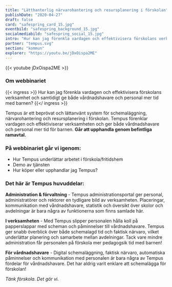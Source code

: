 ```yaml
---
title: "Lätthanterlig närvarohantering och resursplanering i förskolan"
publishDate: "2020-04-27"
draft: false
card: "safespring_card_15.jpg"
eventbild: "safespring_background_15.jpg"
socialmediabild: "safespring_social_15.jpg"
intro: "Hur kan jag förenkla vardagen och effektivisera förskolans verksamhet och samtidigt ge både vårdnadshavare och personal mer tid med barnen?"
partner: "tempus.svg"
section: "kommun"
explorer: "https://youtu.be/jDxOispa2ME"
---
```

{{< youtube jDxOispa2ME >}}

### Om webbinariet

{{< ingress >}}
Hur kan jag förenkla vardagen och effektivisera förskolans verksamhet och samtidigt ge både vårdnadshavare och personal mer tid med barnen?
{{</ ingress >}}

Tempus är ett beprövat och lättanvänt system för schemaläggning, närvarohantering och resursplanering i förskolan. Tempus förenklar vardagen och effektiviserar verksamheten och ger både vårdnadshavare och personal mer tid för barnen. **Går att upphandla genom befintliga ramavtal.**

### På webbinariet går vi igenom:

- Hur Tempus underlättar arbetet i förskola/fritidshem
- Demo av tjänsten
- Hur köper eller upphandlar jag Tempus?

### Det här är Tempus huvuddelar:

**Administration & förvaltning** - Tempus administrationsportal ger personal, administratörer och rektorer en tydligare bild av verksamheten. Placeringar, kommunikation med vårdnadshavare, statistik och översikt över skolor och avdelningar är bara några av funktionerna som finns samlade här.

**I verksamheten** - Med Tempus slipper personalen hålla koll på papperslappar med scheman och påminnelser till vårdnadshavare. Tempus ger snabb överblick över både schemalagd tid och faktisk närvaro, vilket underlättar planering och samarbete mellan avdelningar. Tack vare mindre administration får personalen på förskola mer pedagogsik tid med barnen!

**För vårdnadshavare** - Digital schemaläggning, faktisk närvaro, automatiska påminnelser och kommunikation med personalen är bara några av Tempus fördelar för vårdnadshavare. Det har aldrig varit enklare att schemalägga för förskolan!

*Tänk förskola. Det gör vi.*
